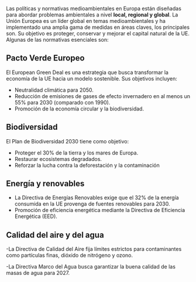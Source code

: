 Las políticas y normativas medioambientales en Europa están diseñadas para abordar problemas ambientales a nivel **local, regional y global**. La Unión Europea es un líder global en temas medioambientales y ha implementado una amplia gama de medidas en áreas claves, los principales son. Su objetivo es proteger, conservar y mejorar el capital natural de la UE. Algunas de las normativas esenciales son: 

## Pacto Verde Europeo

El European Green Deal es una estrategia que busca transformar la economía de la UE hacia un modelo sostenible. Sus objetivos incluyen:

- Neutralidad climática para 2050.
- Reducción de emisiones de gases de efecto invernadero en al menos un 55% para 2030 (comparado con 1990).
- Promoción de la economía circular y la biodiversidad.

## Biodiversidad

El Plan de Biodiversidad 2030 tiene como objetivo:

- Proteger el 30% de la tierra y los mares de Europa.
- Restaurar ecosistemas degradados.
- Reforzar la lucha contra la deforestación y la contaminación

## Energía y renovables

- La Directiva de Energías Renovables exige que el 32% de la energía consumida en la UE provenga de fuentes renovables para 2030.
- Promoción de eficiencia energética mediante la Directiva de Eficiencia Energética (EED).

## Calidad del aire y del agua

-La Directiva de Calidad del Aire fija límites estrictos para contaminantes como partículas finas, dióxido de nitrógeno y ozono.

-La Directiva Marco del Agua busca garantizar la buena calidad de las masas de agua para 2027.








  







